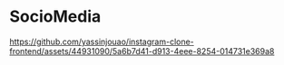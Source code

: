 
# SocioMedia


https://github.com/yassinjouao/instagram-clone-frontend/assets/44931090/5a6b7d41-d913-4eee-8254-014731e369a8

